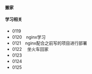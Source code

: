 #### 搬家

####  学习相关

- 0119 　
- 0120　nginx学习
- 0121　nginx配合之前写的项目进行部署
- 0122　 坐火车回家
- 0123　
- 0124 　
- 0125　